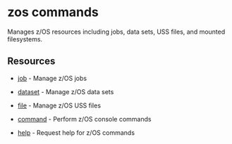 # zos commands

Manages z/OS resources including jobs, data sets, USS files, and mounted filesystems.

## Resources

- [job](./job/job-article) - Manage z/OS jobs

- [dataset](./dataset/dataset-article) - Manage z/OS data sets

- [file](./file/file-article) - Manage z/OS USS files

- [command](./command/command-article) - Perform z/OS console commands

- [help](./help/help-article) - Request help for z/OS commands
